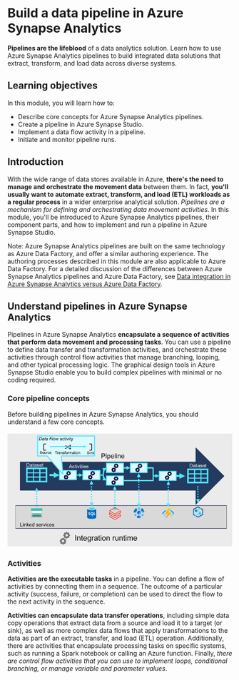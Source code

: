 # Build a data pipeline in Azure Synapse Analytics

**Pipelines are the lifeblood** of a data analytics solution. Learn how to use Azure Synapse Analytics pipelines to build integrated data solutions that extract, transform, and load data across diverse systems.

## Learning objectives

In this module, you will learn how to:

 - Describe core concepts for Azure Synapse Analytics pipelines.
 - Create a pipeline in Azure Synapse Studio.
 - Implement a data flow activity in a pipeline.
 - Initiate and monitor pipeline runs.

## Introduction

With the wide range of data stores available in Azure, **there's the need to manage and orchestrate the movement data** between them. In fact, **you'll usually want to automate extract, transform, and load (ETL) workloads as a regular process** in a wider enterprise analytical solution. *Pipelines are a mechanism for defining and orchestrating data movement activities*. In this module, you'll be introduced to Azure Synapse Analytics pipelines, their component parts, and how to implement and run a pipeline in Azure Synapse Studio.

 Note: Azure Synapse Analytics pipelines are built on the same technology as Azure Data Factory, and offer a similar authoring experience. The authoring processes described in this module are also applicable to Azure Data Factory. For a detailed discussion of the differences between Azure Synapse Analytics pipelines and Azure Data Factory, see [Data integration in Azure Synapse Analytics versus Azure Data Factory](https://learn.microsoft.com/en-us/azure/synapse-analytics/data-integration/concepts-data-factory-differences).

## Understand pipelines in Azure Synapse Analytics

Pipelines in Azure Synapse Analytics **encapsulate a sequence of activities that perform data movement and processing tasks**. You can use a pipeline to define data transfer and transformation activities, and orchestrate these activities through control flow activities that manage branching, looping, and other typical processing logic. The graphical design tools in Azure Synapse Studio enable you to build complex pipelines with minimal or no coding required.

### Core pipeline concepts

Before building pipelines in Azure Synapse Analytics, you should understand a few core concepts.

<a href="#">
    <img src="./img/pipeline-concepts.png" />
</a>

### Activities

**Activities are the executable tasks** in a pipeline. You can define a flow of activities by connecting them in a sequence. The outcome of a particular activity (success, failure, or completion) can be used to direct the flow to the next activity in the sequence.

**Activities can encapsulate data transfer operations**, including simple data copy operations that extract data from a source and load it to a target (or sink), as well as more complex data flows that apply transformations to the data as part of an extract, transfer, and load (ETL) operation. Additionally, there are activities that encapsulate processing tasks on specific systems, such as running a Spark notebook or calling an Azure function. Finally, *there are control flow activities that you can use to implement loops, conditional branching, or manage variable and parameter values*.